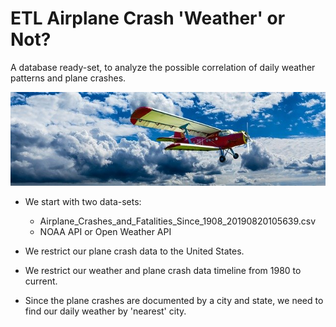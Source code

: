 # ETL Airplane Crash 'Weather' or Not?
A database ready-set, to analyze the possible correlation of daily weather patterns and plane crashes.

![airplane](images/aircraft-1499171_640.jpg)
* We start with two data-sets:
  * Airplane_Crashes_and_Fatalities_Since_1908_20190820105639.csv
  * NOAA API or Open Weather API

* We restrict our plane crash data to the United States.
* We restrict our weather and plane crash data timeline from 1980 to current.
* Since the plane crashes are documented by a city and state, we need to find our daily weather by 'nearest' city.
